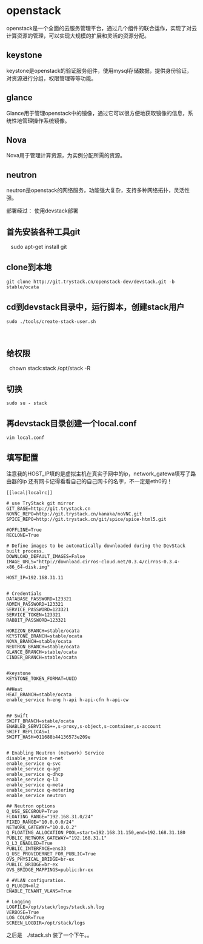 # openstack
openstack是一个全面的云服务管理平台，通过几个组件的联合运作，实现了对云计算资源的管理，可以实现大规模的扩展和灵活的资源分配。  

## keystone
 keystone是openstack的验证服务组件，使用mysql存储数据，提供身份验证，对资源进行分组，权限管理等等功能。
 
## glance
  Glance用于管理openstack中的镜像，通过它可以很方便地获取镜像的信息，系统性地管理操作系统镜像。
  
## Nova
  Nova用于管理计算资源，为实例分配所需的资源。
  
## neutron
neutron是openstack的网络服务，功能强大复杂，支持多种网络拓扑，灵活性强。



部署经过：
使用devstack部署

## 首先安装各种工具git
    sudo apt-get install git
 
 
## clone到本地
    git clone http://git.trystack.cn/openstack-dev/devstack.git -b stable/ocata


## cd到devstack目录中，运行脚本，创建stack用户
    sudo ./tools/create-stack-user.sh
   
## 给权限
    chown stack:stack /opt/stack -R
    
## 切换
    sudo su - stack
    
## 再devstack目录创建一个local.conf
    vim local.conf

## 填写配置
注意我的HOST_IP填的是虚拟主机在真实子网中的ip，network_gatewa填写了路由器的ip
还有网卡记得看看自己的自己网卡的名字，不一定是eth0的！
```
[[local|localrc]]

# use TryStack git mirror
GIT_BASE=http://git.trystack.cn
NOVNC_REPO=http://git.trystack.cn/kanaka/noVNC.git
SPICE_REPO=http://git.trystack.cn/git/spice/spice-html5.git

#OFFLINE=True
RECLONE=True

# Define images to be automatically downloaded during the DevStack built process.
DOWNLOAD_DEFAULT_IMAGES=False
IMAGE_URLS="http://download.cirros-cloud.net/0.3.4/cirros-0.3.4-x86_64-disk.img"

HOST_IP=192.168.31.11


# Credentials
DATABASE_PASSWORD=123321
ADMIN_PASSWORD=123321
SERVICE_PASSWORD=123321
SERVICE_TOKEN=123321
RABBIT_PASSWORD=123321

HORIZON_BRANCH=stable/ocata
KEYSTONE_BRANCH=stable/ocata
NOVA_BRANCH=stable/ocata
NEUTRON_BRANCH=stable/ocata
GLANCE_BRANCH=stable/ocata
CINDER_BRANCH=stable/ocata


#keystone
KEYSTONE_TOKEN_FORMAT=UUID

##Heat
HEAT_BRANCH=stable/ocata
enable_service h-eng h-api h-api-cfn h-api-cw


## Swift
SWIFT_BRANCH=stable/ocata
ENABLED_SERVICES+=,s-proxy,s-object,s-container,s-account
SWIFT_REPLICAS=1
SWIFT_HASH=011688b44136573e209e


# Enabling Neutron (network) Service
disable_service n-net
enable_service q-svc
enable_service q-agt
enable_service q-dhcp
enable_service q-l3
enable_service q-meta
enable_service q-metering
enable_service neutron

## Neutron options
Q_USE_SECGROUP=True
FLOATING_RANGE="192.168.31.0/24"
FIXED_RANGE="10.0.0.0/24"
NETWORK_GATEWAY="10.0.0.2"
Q_FLOATING_ALLOCATION_POOL=start=192.168.31.150,end=192.168.31.180
PUBLIC_NETWORK_GATEWAY="192.168.31.1"
Q_L3_ENABLED=True
PUBLIC_INTERFACE=ens33
Q_USE_PROVIDERNET_FOR_PUBLIC=True
OVS_PHYSICAL_BRIDGE=br-ex
PUBLIC_BRIDGE=br-ex
OVS_BRIDGE_MAPPINGS=public:br-ex

# #VLAN configuration.
Q_PLUGIN=ml2
ENABLE_TENANT_VLANS=True

# Logging
LOGFILE=/opt/stack/logs/stack.sh.log
VERBOSE=True
LOG_COLOR=True
SCREEN_LOGDIR=/opt/stack/logs

```
之后是
    ./stack.sh
装了一个下午。。
